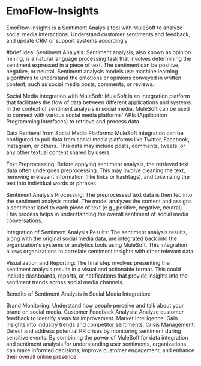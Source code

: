 # EmoFlow-Insights
EmoFlow-Insights is a Sentiment Analysis tool with MuleSoft to analyze social media interactions. Understand customer sentiments and feedback, and update CRM or support systems accordingly. 

#brief idea:
Sentiment Analysis:
Sentiment analysis, also known as opinion mining, is a natural language processing task that involves determining the sentiment expressed in a piece of text. The sentiment can be positive, negative, or neutral. Sentiment analysis models use machine learning algorithms to understand the emotions or opinions conveyed in written content, such as social media posts, comments, or reviews.

Social Media Integration with MuleSoft:
MuleSoft is an integration platform that facilitates the flow of data between different applications and systems. In the context of sentiment analysis in social media, MuleSoft can be used to connect with various social media platforms' APIs (Application Programming Interfaces) to retrieve and process data.

Data Retrieval from Social Media Platforms:
MuleSoft integration can be configured to pull data from social media platforms like Twitter, Facebook, Instagram, or others. This data may include posts, comments, tweets, or any other textual content shared by users.

Text Preprocessing:
Before applying sentiment analysis, the retrieved text data often undergoes preprocessing. This may involve cleaning the text, removing irrelevant information (like links or hashtags), and tokenizing the text into individual words or phrases.

Sentiment Analysis Processing:
The preprocessed text data is then fed into the sentiment analysis model. The model analyzes the content and assigns a sentiment label to each piece of text (e.g., positive, negative, neutral). This process helps in understanding the overall sentiment of social media conversations.

Integration of Sentiment Analysis Results:
The sentiment analysis results, along with the original social media data, are integrated back into the organization's systems or analytics tools using MuleSoft. This integration allows organizations to correlate sentiment insights with other relevant data.

Visualization and Reporting:
The final step involves presenting the sentiment analysis results in a visual and actionable format. This could include dashboards, reports, or notifications that provide insights into the sentiment trends across social media channels.

Benefits of Sentiment Analysis in Social Media Integration:

Brand Monitoring: Understand how people perceive and talk about your brand on social media.
Customer Feedback Analysis: Analyze customer feedback to identify areas for improvement.
Market Intelligence: Gain insights into industry trends and competitor sentiments.
Crisis Management: Detect and address potential PR crises by monitoring sentiment during sensitive events.
By combining the power of MuleSoft for data integration and sentiment analysis for understanding user sentiments, organizations can make informed decisions, improve customer engagement, and enhance their overall online presence.
